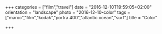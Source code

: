 +++
categories = ["film","travel"]
date = "2016-12-10T19:59:05+02:00"
orientation = "landscape"
photo = "2016-12-10-color"
tags = ["maroc","film","kodak","portra 400","atlantic ocean","surf"]
title = "Color"

+++
